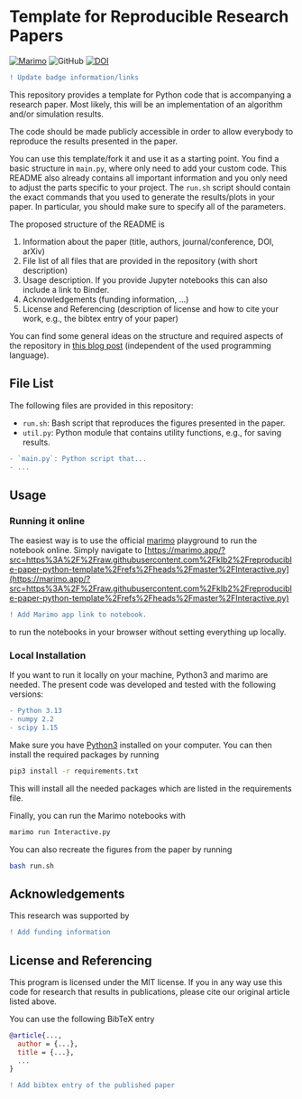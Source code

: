 # Template for Reproducible Research Papers

[![Marimo](https://img.shields.io/badge/Launch-Marimo_notebook-hsl(168%2C61%25%2C28%25))](https://marimo.app/?src=https%3A%2F%2Fraw.githubusercontent.com%2Fklb2%2Freproducible-paper-python-template%2Frefs%2Fheads%2Fmaster%2FInteractive.py)
![GitHub](https://img.shields.io/github/license/klb2/reproducible-paper-python-template)
[![DOI](https://img.shields.io/badge/doi-10.1109/TWC.2022.3172760-informational)](https://doi.org/10.1109/TWC.2022.3172760)


```diff
! Update badge information/links
```

This repository provides a template for Python code that is accompanying a
research paper.
Most likely, this will be an implementation of an algorithm and/or simulation
results.

The code should be made publicly accessible in order to allow everybody to
reproduce the results presented in the paper.

You can use this template/fork it and use it as a starting point. You find a
basic structure in `main.py`, where only need to add your custom code.
This README also already contains all important information and you only need
to adjust the parts specific to your project.
The `run.sh` script should contain the exact commands that you used to generate
the results/plots in your paper. In particular, you should make sure to specify
all of the parameters.

The proposed structure of the README is
1. Information about the paper (title, authors, journal/conference, DOI, arXiv)
2. File list of all files that are provided in the repository (with short
   description)
3. Usage description. If you provide Jupyter notebooks this can also include a
   link to Binder.
4. Acknowledgements (funding information, ...)
5. License and Referencing (description of license and how to cite your work,
   e.g., the bibtex entry of your paper)

You can find some general ideas on the structure and required aspects of the
repository in [this blog
post](https://klb2.gitlab.io/writing/python/2021/12/20/reproducible-papers.html)
(independent of the used programming language).


## File List
The following files are provided in this repository:

- `run.sh`: Bash script that reproduces the figures presented in the paper.
- `util.py`: Python module that contains utility functions, e.g., for saving results.
```diff
- `main.py`: Python script that...
- ...
```

## Usage
### Running it online
The easiest way is to use the official [marimo](https://marimo.app/) playground
to run the notebook online. Simply navigate to [https://marimo.app/?src=https%3A%2F%2Fraw.githubusercontent.com%2Fklb2%2Freproducible-paper-python-template%2Frefs%2Fheads%2Fmaster%2FInteractive.py](https://marimo.app/?src=https%3A%2F%2Fraw.githubusercontent.com%2Fklb2%2Freproducible-paper-python-template%2Frefs%2Fheads%2Fmaster%2FInteractive.py)
```diff
! Add Marimo app link to notebook.
```
to run the notebooks in your browser without setting everything up locally.

### Local Installation
If you want to run it locally on your machine, Python3 and marimo are needed.
The present code was developed and tested with the following versions:
```diff
- Python 3.13
- numpy 2.2
- scipy 1.15
```

Make sure you have [Python3](https://www.python.org/downloads/) installed on
your computer.
You can then install the required packages by running
```bash
pip3 install -r requirements.txt
```
This will install all the needed packages which are listed in the requirements 
file.


Finally, you can run the Marimo notebooks with
```bash
marimo run Interactive.py
```

You can also recreate the figures from the paper by running
```bash
bash run.sh
```


## Acknowledgements
This research was supported by
```diff
! Add funding information
```


## License and Referencing
This program is licensed under the MIT license. If you in any way use this
code for research that results in publications, please cite our original
article listed above.

You can use the following BibTeX entry
```bibtex
@article{...,
  author = {...},
  title = {...},
  ...
}
```
```diff
! Add bibtex entry of the published paper
```
